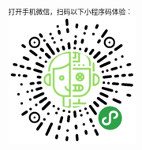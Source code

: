 
打开手机微信，扫码以下小程序码体验：<br>
![alt text](https://github.com/luzhihua407/aihu/blob/master/images/gh_a105125f87f5_258.jpg)



